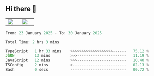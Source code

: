 ## Hi there 👋

<p align="center">
  <table align="center">
  <tr border="none">
  <td width="35%" align="center">
    <img  align="center"  src="http://github-profile-summary-cards.vercel.app/api/cards/stats?username=ricepunk&theme=github_dark" />
  </td>
    
  <td width="65%" align="center">
    <img  align="center"  src="http://github-profile-summary-cards.vercel.app/api/cards/profile-details?username=ricepunk&theme=github_dark" />
  </td>
  </tr>
  </table>
</p>

<!--START_SECTION:waka-->

```typescript
From: 23 January 2025 - To: 30 January 2025

Total Time: 2 hrs 3 mins

TypeScript   1 hr 33 mins    >>>>>>>>>>>>>>>>>>>------   75.12 %
JSON         13 mins         >>>----------------------   11.19 %
JavaScript   12 mins         >>>----------------------   10.40 %
TSConfig     2 mins          >------------------------   02.13 %
Bash         0 secs          -------------------------   00.72 %
```

<!--END_SECTION:waka-->
